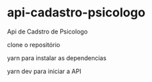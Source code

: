 # api-cadastro-psicologo
Api de Cadstro de Psicologo

clone o repositório

yarn para instalar as dependencias

yarn dev para iniciar a API